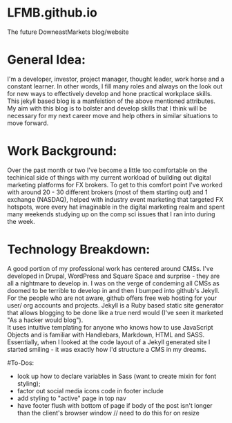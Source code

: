 # LFMB.github.io
The future DowneastMarkets blog/website

# General Idea:
I'm a developer, investor, project manager, thought leader, work horse and a constant learner. In other words, I fill many roles and always on the look out for new ways to effectively develop and hone practical workplace skills. This jekyll based blog is a manfeistion of the above mentioned attributes. My aim with this blog is to bolster and develop skills that I think will be necessary for my next career move and help others in similar situations to move forward.

# Work Background:
Over the past month or two I've become a little too comfortable on the techinical side of things with my current workload of building out digital marketing platforms for FX brokers.
To get to this comfort point I've worked with around 20 - 30 different brokers (most of them starting out) and 1 exchange (NASDAQ), helped with industry event marketing that targeted FX hotspots, wore every hat imaginable in the digital marketing realm and spent many weekends studying up on the comp sci issues that I ran into during the week.


# Technology Breakdown:
A good portion of my professional work has centered around CMSs. I've developed in Drupal, WordPress and Square Space and surprise - they are all a nightmare to develop in. 
I was on the verge of condeming all CMSs as doomed to be terrible to develop in and then I bumped into github's Jekyll. For the people who are not aware, github offers free web hosting for your user/ org accounts and projects.
Jekyll is a Ruby based static site generator that allows blogging to be done like a true nerd would (I've seen it marketed "As a hacker would blog").  
It uses intuitive templating for anyone who knows how to use JavaScript Objects and is familiar with Handlebars, Markdown, HTML and SASS. 
Essentially, when I looked at the code layout of a Jekyll generated site I started smiling - it was exactly how I'd structure a CMS in my dreams.

#To-Dos:
- look up how to declare variables in Sass (want to create mixin for font styling);
- factor out social media icons code in footer include
- add styling to "active" page in top nav
- have footer flush with bottom of page if body of the post isn't longer than the client's browser window // need to do this for on resize